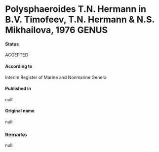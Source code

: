 # Polysphaeroides T.N. Hermann in B.V. Timofeev, T.N. Hermann & N.S. Mikhailova, 1976 GENUS

#### Status
ACCEPTED

#### According to
Interim Register of Marine and Nonmarine Genera

#### Published in
null

#### Original name
null

### Remarks
null